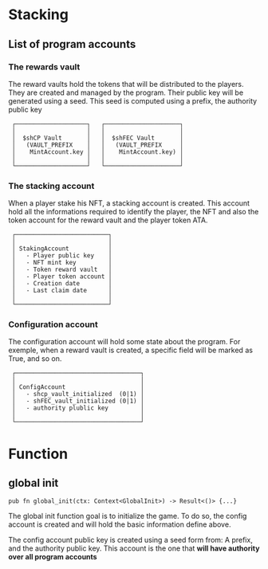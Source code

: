 # Stacking

## List of program accounts

### The rewards vault <TokenAccount>
The reward vaults hold the tokens that will be distributed to the players.
They are created and managed by the program.
Their public key will be generated using a seed.
This seed is computed using a prefix, the authority public key
```
 ┌────────────────────┐   ┌─────────────────────┐
 │                    │   │                     │
 │  $shCP Vault       │   │  $shFEC Vault       │
 │   (VAULT_PREFIX    │   │   (VAULT_PREFIX     │
 │    MintAccount.key │   │    MintAccount.key) │
 │                    │   │                     │
 └────────────────────┘   └─────────────────────┘
```

### The stacking account
When a player stake his NFT, a stacking account is created. This account hold all the informations required to identify the player, the NFT and also the token account for the reward vault and the player token ATA.
```
 ┌──────────────────────────┐
 │                          │
 │ StakingAccount           │
 │   - Player public key    │
 │   - NFT mint key         │
 │   - Token reward vault   │
 │   - Player token account │
 │   - Creation date        │
 │   - Last claim date      │
 │                          │
 └──────────────────────────┘
```

### Configuration account
The configuration account will hold some state about the program.
For exemple, when a reward vault is created, a specific field will
be marked as True, and so on.
```
 ┌───────────────────────────────────┐
 │                                   │
 │ ConfigAccount                     │
 │   - shcp_vault_initialized  (0|1) │
 │   - shFEC_vault_initialized (0|1) │
 │   - authority plublic key         │
 │                                   │
 └───────────────────────────────────┘
 ```


# Function 
## global init
`pub fn global_init(ctx: Context<GlobalInit>) -> Result<()> {...}`

The global init function goal is to initialize the game.
To do so, the config account is created and will hold the basic information
define above.

The config account public key is created using a seed form from: A prefix, and the authority public key. This account is the one that **will have authority over all
program accounts**

